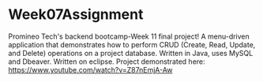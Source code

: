 # Week07Assignment
Promineo Tech's backend bootcamp-Week 11 final project!
A menu-driven application that demonstrates how to perform CRUD (Create, Read, Update, and Delete) operations on a project database.
Written in Java, uses MySQL and Dbeaver. Written on eclipse.
Project demonstrated here: https://www.youtube.com/watch?v=Z87nEmjA-Aw

